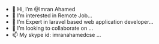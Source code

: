 - 👋 Hi, I’m @Imran Ahamed
- 👀 I’m interested in Remote Job...
- 🌱 I’m Expert in laravel based web application developer...
- 💞️ I’m looking to collaborate on ...
- 📫 My skype id: imranahamedcse ...
